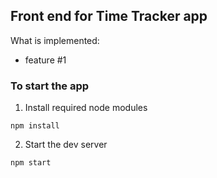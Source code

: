 ## Front end for Time Tracker app

What is implemented:

* feature #1

### To start the app

1. Install required node modules

`npm install`

2. Start the dev server

`npm start`